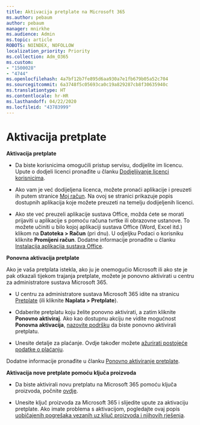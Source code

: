 ```yaml
---
title: Aktivacija pretplate na Microsoft 365
ms.author: pebaum
author: pebaum
manager: mnirkhe
ms.audience: Admin
ms.topic: article
ROBOTS: NOINDEX, NOFOLLOW
localization_priority: Priority
ms.collection: Adm_O365
ms.custom:
- "1500028"
- "4744"
ms.openlocfilehash: 4a7bf12b7fe895d6aa930a7e1fb679b05a52c704
ms.sourcegitcommit: 6a3748f5c05693ca0c19a829287cb8f30635940c
ms.translationtype: HT
ms.contentlocale: hr-HR
ms.lasthandoff: 04/22/2020
ms.locfileid: "43783999"
---
```

# <a name="activate-your-subscription"></a>Aktivacija pretplate

**Aktivacija pretplate**

- Da biste korisnicima omogućili pristup servisu, dodijelite im licencu. Upute o dodjeli licenci pronađite u članku [Dodjeljivanje licenci korisnicima](https://docs.microsoft.com/microsoft-365/admin/manage/assign-licenses-to-users?view=o365-worldwide).

- Ako vam je već dodijeljena licenca, možete pronaći aplikacije i preuzeti ih putem stranice [Moj račun](https://portal.office.com/account/#installs). Na ovoj se stranici prikazuje popis dostupnih aplikacija koje možete preuzeti na temelju dodijeljenih licenci.

- Ako ste već preuzeli aplikacije sustava Office, možda ćete se morati prijaviti u aplikacije s pomoću računa tvrtke ili obrazovne ustanove. To možete učiniti u bilo kojoj aplikaciji sustava Office (Word, Excel itd.) klikom na **Datoteka > Račun** (pri dnu). U odjeljku Podaci o korisniku kliknite **Promijeni račun**. Dodatne informacije pronađite u članku [Instalacija aplikacija sustava Office](https://docs.microsoft.com/microsoft-365/admin/setup/install-applications).

**Ponovna aktivacija pretplate**

Ako je vaša pretplata istekla, ako ju je onemogućio Microsoft ili ako ste je pak otkazali tijekom trajanja pretplate, možete je ponovno aktivirati u centru za administratore sustava Microsoft 365.

- U centru za administratore sustava Microsoft 365 idite na stranicu [Pretplate](https://go.microsoft.com/fwlink/p/?linkid=842054) (ili kliknite **Naplata > Pretplate**).

- Odaberite pretplatu koju želite ponovno aktivirati, a zatim kliknite **Ponovno aktiviraj**. Ako kao dostupnu akciju ne vidite mogućnost **Ponovna aktivacija**, [nazovite podršku](https://support.office.com/article/call-support-32a17ca7-6fa0-4870-8a8d-e25ba4ccfd4b) da biste ponovno aktivirali pretplatu.

- Unesite detalje za plaćanje. Ovdje također možete [ažurirati postojeće podatke o plaćanju](https://docs.microsoft.com/microsoft-365/commerce/billing-and-payments/add-update-or-remove-credit-card-or-bank-account?view=o365-worldwide).

Dodatne informacije pronađite u članku [Ponovno aktiviranje pretplate](https://docs.microsoft.com/office365/admin/subscriptions-and-billing/reactivate-your-subscription).

**Aktivacija nove pretplate pomoću ključa proizvoda**

- Da biste aktivirali novu pretplatu na Microsoft 365 pomoću ključa proizvoda, počnite [ovdje](https://support.office.com/article/where-to-enter-your-office-product-key-0a82e5ae-739e-4b92-a6f4-2ec780c185db).

- Unesite ključ proizvoda za Microsoft 365 i slijedite upute za aktivaciju pretplate. Ako imate problema s aktivacijom, pogledajte ovaj popis [uobičajenih pogrešaka vezanih uz ključ proizvoda i njihovih rješenja](https://docs.microsoft.com/microsoft-365/commerce/product-key-errors-and-solutions).
